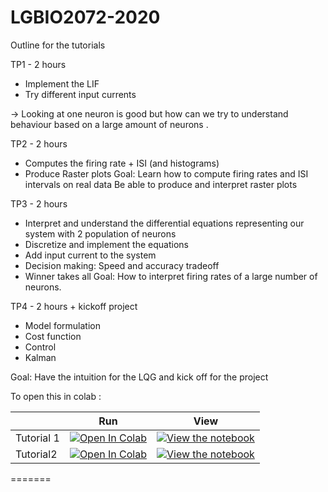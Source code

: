 # LGBIO2072-2020

Outline for the tutorials

TP1 - 2 hours
- Implement the LIF
- Try different input currents

-> Looking at one neuron is good but how can we try to understand behaviour based on a large amount of neurons . 

TP2 - 2 hours
- Computes the firing rate + ISI (and histograms)
- Produce Raster plots
Goal: 	Learn how to compute firing rates and ISI intervals on real data
	Be able to produce and interpret raster plots
	
TP3 - 2 hours
- Interpret and understand the differential equations representing our system with 2 population of neurons
- Discretize and implement the equations
- Add input current to the system
- Decision making:  Speed and accuracy tradeoff
- Winner takes all
Goal:  How to interpret firing rates of a large number of neurons.

TP4 - 2 hours + kickoff project
- Model formulation
- Cost function 
- Control
- Kalman


Goal: Have the intuition for the LQG and kick off for the project



To open this in colab : 

|   | Run | View |
| - | --- | ---- |
| Tutorial 1 | [![Open In Colab](https://colab.research.google.com/assets/colab-badge.svg)](https://colab.research.google.com/github/fblondiaux/LGBIO2072-2020/blob/master/LGBIO2072_TP1.ipynb) | [![View the notebook](https://img.shields.io/badge/render-nbviewer-orange.svg)](https://nbviewer.jupyter.org/github/fblondiaux/LGBIO2072-2020/blob/master/LGBIO2072_TP1.ipynb) |
| Tutorial2 |  [![Open In Colab](https://colab.research.google.com/assets/colab-badge.svg)](https://colab.research.google.com/github/fblondiaux/LGBIO2072-2020/blob/master/LGBIO2072_TP2.ipynb) | [![View the notebook](https://img.shields.io/badge/render-nbviewer-orange.svg)](https://nbviewer.jupyter.org/github/fblondiaux/LGBIO2072-2020/blob/master/LGBIO2072_TP2.ipynb) |
=======

